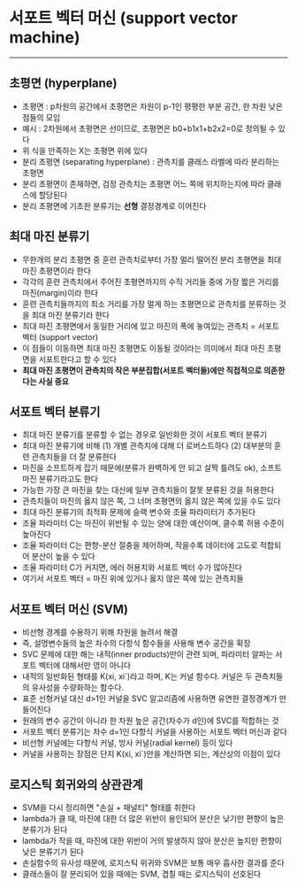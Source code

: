 # 서포트 벡터 머신 (support vector machine)

***

## 초평면 (hyperplane)
- 초평면 : p차원의 공간에서 초평면은 차원이 p-1인 평평한 부분 공간, 한 차원 낮은 점들의 모임
- 예시 : 2차원에서 초평면은 선이므로, 초평면은 b0+b1x1+b2x2=0로 정의될 수 있다
- 위 식을 만족하는 X는 초평면 위에 있다
- 분리 초평면 (separating hyperplane) : 관측치를 클래스 라벨에 따라 분리하는 초평면
- 분리 초평면이 존재하면, 검정 관측치는 초평면 어느 쪽에 위치하는지에 따라 클래스에 할당된다
- 분리 초평면에 기초한 분류기는 **선형** 결정경계로 이어진다

## 최대 마진 분류기
- 무한개의 분리 초평면 중 훈련 관측치로부터 가장 멀리 떨어진 분리 초평면을 최대 마진 초평면이라 한다
- 각각의 훈련 관측치에서 주어진 초평면까지의 수직 거리들 중에 가장 짧은 거리를 마진(margin)이라 한다
- 훈련 관측치들까지의 최소 거리를 가장 멀게 하는 초평면으로 관측치를 분류하는 것을 최대 마진 분류기라 한다 
- 최대 마진 초평면에서 동일한 거리에 있고 마진의 폭에 놓여있는 관측치 = 서포트 벡터 (support vector)
- 이 점들이 이동하면 최대 마진 초평면도 이동될 것이라는 의미에서 최대 마진 초평면을 서포트한다고 할 수 있다
- **최대 마진 초평면이 관측치의 작은 부분집합(서포트 벡터들)에만 직접적으로 의존한다는 사실 중요**

## 서포트 벡터 분류기
- 최대 마진 분류기를 분류할 수 없는 경우로 일반화한 것이 서포트 벡터 분류기
- 최대 마진 분류기에 비해 (1) 개별 관측치에 대해 더 로버스트하다 (2) 대부분의 훈련 관측치들을 더 잘 분류한다
- 마진을 소프트하게 잡기 때문에(분류가 완벽하게 안 되고 살짝 틀려도 ok), 소프트 마진 분류기라고도 한다
- 가능한 가장 큰 마진을 찾는 대신에 일부 관측치들이 잘못 분류된 것을 허용한다
- 관측치들이 마진의 옳지 않은 쪽, 그 너머 초평면의 옳지 않은 쪽에 있을 수도 있다
- 최대 마진 분류기의 최적화 문제에 슬랙 변수와 조율 파라미터가 추가된다
- 조율 파라미터 C는 마진이 위반될 수 있는 양에 대한 예산이며, 클수록 허용 수준이 높아진다
- 조율 파라미터 C는 편향-분산 절충을 제어하며, 작을수록 데이터에 고도로 적합되어 분산이 높을 수 있다
- 조율 파라미터 C가 커지면, 에러 허용치와 서포트 벡터 수가 많아진다
- 여기서 서포트 벡터 = 마진 위에 있거나 옳지 않은 쪽에 있는 관측치들

## 서포트 벡터 머신 (SVM)
- 비선형 경계를 수용하기 위해 차원을 늘려서 해결
- 즉, 설명변수들의 높은 차수의 다항식 함수들을 사용해 변수 공간을 확장
- SVC 문제에 대한 해는 내적(inner products)만이 관련 되며, 파라미터 알파는 서포트 벡터에 대해서만 영이 아니다
- 내적의 일반화된 형태를 K(xi, xi\`)라고 하며, K는 커널 함수다. 커널은 두 관측치들의 유사성을 수량화하는 함수다.
- 표준 선형커널 대신 d>1인 커널을 SVC 알고리즘에 사용하면 유연한 결정경계가 만들어진다
- 원래의 변수 공간이 아니라 한 차원 높은 공간(차수가 d인)에 SVC를 적합하는 것 
- 서포트 벡터 분류기는 차수 d=1인 다항식 커널을 사용하는 서포트 벡터 머신과 같다
- 비선형 커널에는 다항식 커널, 방사 커널(radial kernel) 등이 있다
- 커널을 사용하는 장점은 단지 K(xi, xi\`)만을 계산하면 되는, 계산상의 이점이 있다

## 로지스틱 회귀와의 상관관계
- SVM을 다시 정리하면 "손실 + 패널티" 형태를 취한다
- lambda가 클 때, 마진에 대한 더 많은 위반이 용인되어 분산은 낮기만 편향이 높은 분류기가 된다
- lambda가 작을 때, 마진에 대한 위반이 거의 발생하지 않아 분산은 높지만 편향이 낮은 분류기가 된다
- 손실함수의 유사성 때문에, 로지스틱 위귀와 SVM은 보통 매우 흡사한 결과를 준다
- 클래스들이 잘 분리되어 있을 때에는 SVM, 겹칠 때는 로지스틱이 선호된다
